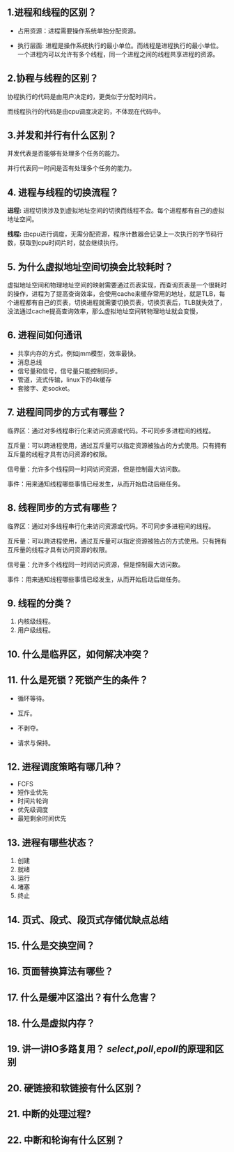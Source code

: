 ## 1.进程和线程的区别？

- 占用资源：进程需要操作系统单独分配资源。

- 执行层面: 进程是操作系统执行的最小单位。而线程是进程执行的最小单位。一个进程内可以允许有多个线程，同一个进程之间的线程共享进程的资源。

## 2.协程与线程的区别？

协程执行的代码是由用户决定的，更类似于分配时间片。

而线程执行的代码是由cpu调度决定的，不体现在代码中。

## 3.并发和并行有什么区别？

并发代表是否能够有处理多个任务的能力。

并行代表同一时间是否有处理多个任务的能力。

## 4. 进程与线程的切换流程？

**进程:** 进程切换涉及到虚拟地址空间的切换而线程不会。每个进程都有自己的虚拟地址空间。

**线程:** 由cpu进行调度，无需分配资源，程序计数器会记录上一次执行的字节码行数，获取到cpu时间片时，就会继续执行。

## 5. 为什么虚拟地址空间切换会比较耗时？

虚拟地址空间和物理地址空间的映射需要通过页表实现，而查询页表是一个很耗时的操作，进程为了提高查询效率，会使用cache来缓存常用的地址，就是TLB，每个进程都有自己的页表，切换进程就需要切换页表，切换页表后，TLB就失效了，没法通过cache提高查询效率，那么虚拟地址空间转物理地址就会变慢，

## 6. 进程间如何通讯

- 共享内存的方式，例如jmm模型，效率最快。
- 消息总线
- 信号量和信号，信号量只能控制同步。
- 管道，流式传输，linux下的4k缓存
- 套接字、走socket。

## 7. 进程间同步的方式有哪些？

临界区：通过对多线程串行化来访问资源或代码。不可同步多进程间的线程。

互斥量：可以跨进程使用，通过互斥量可以指定资源被独占的方式使用。只有拥有互斥量的线程才具有访问资源的权限。

信号量：允许多个线程同一时间访问资源，但是控制最大访问数。

事件：用来通知线程哪些事情已经发生，从而开始启动后继任务。

## 8. 线程同步的方式有哪些？

临界区：通过对多线程串行化来访问资源或代码。不可同步多进程间的线程。

互斥量：可以跨进程使用，通过互斥量可以指定资源被独占的方式使用。只有拥有互斥量的线程才具有访问资源的权限。

信号量：允许多个线程同一时间访问资源，但是控制最大访问数。

事件：用来通知线程哪些事情已经发生，从而开始启动后继任务。

## 9. 线程的分类？

1. 内核级线程。
2. 用户级线程。

## 10. 什么是临界区，如何解决冲突？

## 11. 什么是死锁？死锁产生的条件？

- 循环等待。

- 互斥。

- 不剥夺。

- 请求与保持。

## 12. 进程调度策略有哪几种？

- FCFS
- 短作业优先
- 时间片轮询
- 优先级调度
- 最短剩余时间优先

## 13. 进程有哪些状态？

1. 创建
2. 就绪
3. 运行
4. 堵塞
5. 终止 

## 14. 页式、段式、段页式存储优缺点总结

## 15. 什么是交换空间？

## 16. 页面替换算法有哪些？

## 17. 什么是缓冲区溢出？有什么危害？

## 18. 什么是虚拟内存？

## 19. 讲一讲IO多路复用？ *select*,*poll*,*epoll*的原理和区别

## 20. 硬链接和软链接有什么区别？

## 21. 中断的处理过程?

## 22. 中断和轮询有什么区别？

